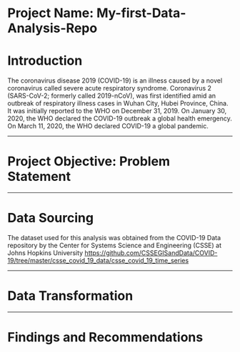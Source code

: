 # Project Name: My-first-Data-Analysis-Repo


# Introduction
The coronavirus disease 2019 (COVID-19) is an illness caused by a novel coronavirus called severe acute respiratory syndrome. Coronavirus 2 (SARS-CoV-2; formerly called 2019-nCoV), was first identified amid an outbreak of respiratory illness cases in Wuhan City, Hubei Province, China. It was initially reported to the WHO on December 31, 2019. On January 30, 2020, the WHO declared the COVID-19 outbreak a global health emergency. On March 11, 2020, the WHO declared COVID-19 a global pandemic.

----
# Project Objective: Problem Statement


----
# Data Sourcing
The dataset used for this analysis was obtained from the COVID-19 Data repository by the Center for Systems Science and Engineering (CSSE) at Johns Hopkins University https://github.com/CSSEGISandData/COVID-19/tree/master/csse_covid_19_data/csse_covid_19_time_series


----
# Data Transformation


----
# Findings and Recommendations
